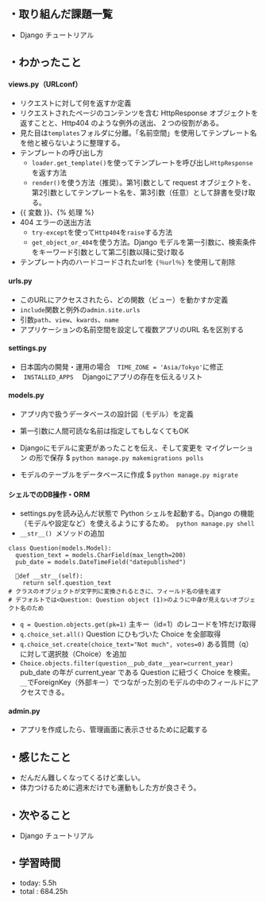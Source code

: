 ## ・取り組んだ課題一覧
- Django チュートリアル


## ・わかったこと
####  views.py（URLconf）
- リクエストに対して何を返すか定義
- リクエストされたページのコンテンツを含む HttpResponse オブジェクトを返すことと、Http404 のような例外の送出、２つの役割がある。
- 見た目は`templates`フォルダに分離。「名前空間」を使用してテンプレート名を他と被らないように整理する。
- テンプレートの呼び出し方
  - `loader.get_template()`を使ってテンプレートを呼び出し`HttpResponse`を返す方法
  - `render()`を使う方法（推奨）。第1引数として request オブジェクトを、第2引数としてテンプレート名を、第3引数（任意）として辞書を受け取る。
- {{ 変数 }}、{% 処理 %}
- 404 エラーの送出方法
  - `try-except`を使って`Http404`を`raise`する方法
  - `get_object_or_404`を使う方法。Django モデルを第一引数に、検索条件をキーワード引数として第二引数以降に受け取る
- テンプレート内のハードコードされたurlを `{％url％}` を使用して削除


####  urls.py
- このURLにアクセスされたら、どの関数（ビュー）を動かすか定義
- `include`関数と例外の`admin.site.urls`
- 引数`path`、`view`、`kwards`、`name`
- アプリケーションの名前空間を設定して複数アプリのURL 名を区別する

####  settings.py
- 日本国内の開発・運用の場合　`TIME_ZONE = 'Asia/Tokyo'`に修正
- ` INSTALLED_APPS` 　Djangoにアプリの存在を伝えるリスト

####  models.py
- アプリ内で扱うデータベースの設計図（モデル）を定義
- 第一引数に人間可読な名前は指定してもしなくてもOK

- Djangoにモデルに変更があったことを伝え、そして変更を マイグレーション の形で保存
$ `python manage.py makemigrations polls`

- モデルのテーブルをデータベースに作成
$ `python manage.py migrate`


#### シェルでのDB操作・ORM

- settings.pyを読み込んだ状態で Python シェルを起動する。Django の機能（モデルや設定など）を使えるようにするため。　`python manage.py shell`
- `__str__() `メソッドの追加
```
class Question(models.Model):
  question_text = models.CharField(max_length=200)
  pub_date = models.DateTimeField("datepublished")

  🌟def __str__(self):
    return self.question_text
# クラスのオブジェクトが文字列に変換されるときに、フィールド名の値を返す
# デフォルトでは<Question: Question object (1)>のように中身が見えないオブジェクト名のため

```
-  `q = Question.objects.get(pk=1)` 主キー（id=1）のレコードを1件だけ取得
- `q.choice_set.all()`  Question にひもづいた Choice を全部取得
- `q.choice_set.create(choice_text="Not much", votes=0)` ある質問（q）に対して選択肢（Choice）を追加
- `Choice.objects.filter(question__pub_date__year=current_year)` pub_date の年が current_year である Question に紐づく Choice を検索。`__`でForeignKey（外部キー）でつながった別のモデルの中のフィールドにアクセスできる。

#### admin.py
- アプリを作成したら、管理画面に表示させるために記載する


## ・感じたこと
- だんだん難しくなってくるけど楽しい。
- 体力つけるために週末だけでも運動もした方が良さそう。


## ・次やること
- Django チュートリアル


## ・学習時間
- today:  5.5h
- total  : 684.25h

